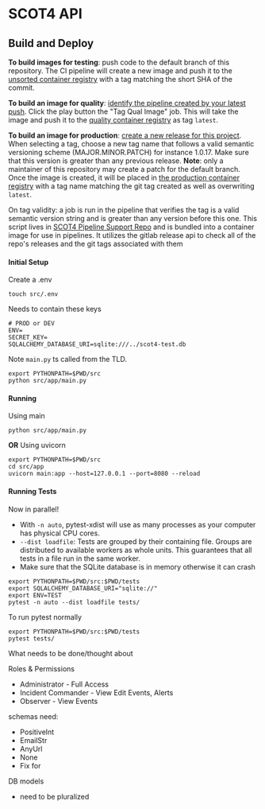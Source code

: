 # SCOT4 API

## Build and Deploy

**To build images for testing**: push code to the default branch of this repository. The CI pipeline will create a new image and push it to the [unsorted container registry](https://baltig.sandia.gov/scot/scot4/SCOT-API/container_registry/313) with a tag matching the short SHA of the commit.

**To build an image for quality**: [identify the pipeline created by your latest push](https://baltig.sandia.gov/scot/scot4/SCOT-API/-/pipelines). Click the play button the "Tag Qual Image" job. This will take the image and push it to the [quality container registry](https://baltig.sandia.gov/scot/scot4/SCOT-API/container_registry/326) as tag `latest`. 

**To build an image for production**: [create a new release for this project](https://baltig.sandia.gov/scot/scot4/SCOT-API/-/releases). When selecting a tag, choose a new tag name that follows a valid semantic versioning scheme (MAJOR.MINOR.PATCH) for instance 1.0.17. Make sure that this version is greater than any previous release. **Note**: only a maintainer of this repository may create a patch for the default branch. Once the image is created, it will be placed in [the production container registry](https://baltig.sandia.gov/scot/scot4/SCOT-API/container_registry/340) with a tag name matching the git tag created as well as overwriting `latest`.

On tag validity: a job is run in the pipeline that verifies the tag is a valid semantic version string and is greater than any version before this one. This script lives in [SCOT4 Pipeline Support Repo](https://baltig.sandia.gov/scot/scot4/pipeline-support/-/blob/main/scripts/tag_validate.py?ref_type=heads) and is bundled into a container image for use in pipelines. It utilizes the gitlab release api to check all of the repo's releases and the git tags associated with them

#### Initial Setup 

Create a .env

```shell
touch src/.env
```

Needs to contain these keys
```
# PROD or DEV
ENV=
SECRET_KEY=
SQLALCHEMY_DATABASE_URI=sqlite:///../scot4-test.db
```

Note `main.py` ts called from the TLD.
```shell
export PYTHONPATH=$PWD/src
python src/app/main.py
```

#### Running

Using main
```shell
python src/app/main.py
```

**OR**
Using uvicorn
```shell
export PYTHONPATH=$PWD/src
cd src/app
uvicorn main:app --host=127.0.0.1 --port=8080 --reload
```


#### Running Tests
Now in parallel!
- With `-n auto`, pytest-xdist will use as many processes as your computer has physical CPU cores.
-  `--dist loadfile`: Tests are grouped by their containing file. Groups are distributed to available workers as whole units. This guarantees that all tests in a file run in the same worker.
- Make sure that the SQLite database is in memory otherwise it can crash

```shell
export PYTHONPATH=$PWD/src:$PWD/tests
export SQLALCHEMY_DATABASE_URI="sqlite://"
export ENV=TEST
pytest -n auto --dist loadfile tests/
```

To run pytest normally
```shell
export PYTHONPATH=$PWD/src:$PWD/tests
pytest tests/
```

What needs to be done/thought about 

Roles & Permissions
* Administrator - Full Access
* Incident Commander - View Edit Events, Alerts
* Observer - View Events 

schemas need:
* PositiveInt
* EmailStr
* AnyUrl
* None
* Fix for 

DB models
* need to be pluralized 
